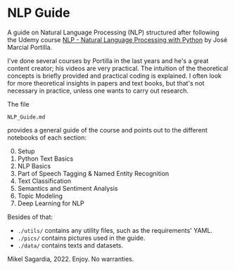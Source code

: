 # NLP Guide

A guide on Natural Language Processing (NLP) structured after following the Udemy course [NLP - Natural Language Processing with Python](https://www.udemy.com/course/nlp-natural-language-processing-with-python/) by José Marcial Portilla.

I've done several courses by Portilla in the last years and he's a great content creator; his videos are very practical. The intuition of the theoretical concepts is briefly provided and practical coding is explained. I often look for more theoretical insights in papers and text books, but that's not necessary in practice, unless one wants to carry out research.

The file 

`NLP_Guide.md`

provides a general guide of the course and points out to the different notebooks of each section:

0. Setup
2. Python Text Basics
3. NLP Basics
4. Part of Speech Tagging & Named Entity Recognition
5. Text Classification
6. Semantics and Sentiment Analysis
7. Topic Modeling
8. Deep Learning for NLP

Besides of that:

- `./utils/` contains any utility files, such as the requirements' YAML.
- `./pics/` contains pictures used in the guide.
- `./data/` contains texts and datasets.

Mikel Sagardia, 2022.
Enjoy. No warranties.

